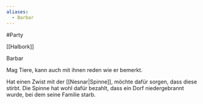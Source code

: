 ```yaml
---
aliases:
  - Barbar
---
```


#Party 

[[Halbork]] 

Barbar

Mag Tiere, kann auch mit ihnen reden wie er bemerkt.

Hat einen Zwist mit der [[Nesnar|Spinne]], möchte dafür sorgen, dass diese stirbt. Die Spinne hat wohl dafür bezahlt, dass ein Dorf niedergebrannt wurde, bei dem seine Familie starb.